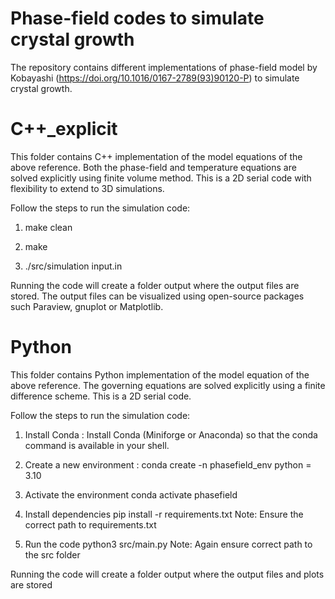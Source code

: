 # Phase-field codes to simulate crystal growth
The repository contains different implementations of phase-field model by Kobayashi (https://doi.org/10.1016/0167-2789(93)90120-P) to simulate crystal growth.

# C++_explicit
This folder contains C++ implementation of the model equations of the above reference. Both the phase-field and temperature equations are solved explicitly using finite volume method. This is a 2D serial code with flexibility to extend to 3D simulations.

Follow the steps to run the simulation code:

1. make clean

2. make

3. ./src/simulation input.in

Running the code will create a folder output where the output files are stored. The output files can be visualized using open-source packages such Paraview, gnuplot or Matplotlib.

# Python
This folder contains Python implementation of the model equation of the above reference. The governing equations are solved explicitly using a finite difference scheme. This is a 2D serial code.

Follow the steps to run the simulation code:

1. Install Conda :
    	Install Conda (Miniforge or Anaconda) so that the conda command is available in your shell.

2. Create a new environment :
        conda create -n phasefield_env python = 3.10
 
3. Activate the environment
       conda activate phasefield

4. Install dependencies
       pip install -r requirements.txt
     Note: Ensure the correct path to requirements.txt

5. Run the code
     python3 src/main.py
     Note: Again ensure correct path to the src folder

Running the code will create a folder output where the output files and plots are stored

